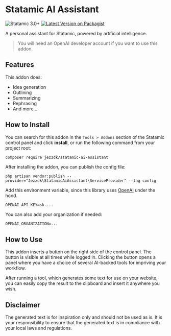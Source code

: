# Statamic AI Assistant

![Statamic 3.0+](https://img.shields.io/badge/Statamic-3.0+-FF269E?style=for-the-badge&link=https://statamic.com)
[![Latest Version on Packagist](https://img.shields.io/packagist/v/jezzdk/statamic-ai-assistant.svg?style=for-the-badge)](https://packagist.org/packages/jezzdk/statamic-ai-assistant)

A personal assistant for Statamic, powered by artificial intelligence.

> You will need an OpenAI developer account if you want to use this addon.

## Features

This addon does:

- Idea generation
- Outlining
- Summarizing
- Rephrasing
- And more...

## How to Install

You can search for this addon in the `Tools > Addons` section of the Statamic control panel and click **install**, or run the following command from your project root:

``` bash
composer require jezzdk/statamic-ai-assistant
```

After installing the addon, you can publish the config file:

```
php artisan vendor:publish --provider="Jezzdk\StatamicAiAssistant\ServiceProvider" --tag config
```

Add this environment variable, since this library uses [OpenAI](https://www.openai.com/) under the hood.

```
OPENAI_API_KEY=sk-...
```

You can also add your organization if needed:

```
OPENAI_ORGANIZATION=...
```

## How to Use

This addon inserts a button on the right side of the control panel. The button is visible at all times while logged in. Clicking the button opens a panel where you have a choice of several AI-backed tools for impriving your workflow.

After running a tool, which generates some text for use on your website, you can easily copy the result to the clipboard and insert it anywhere you wish.

## Disclaimer

The generated text is for inspiration only and should not be used as is. It is your responsibility to ensure that the generated text is in compliance with your local laws and regulations.
